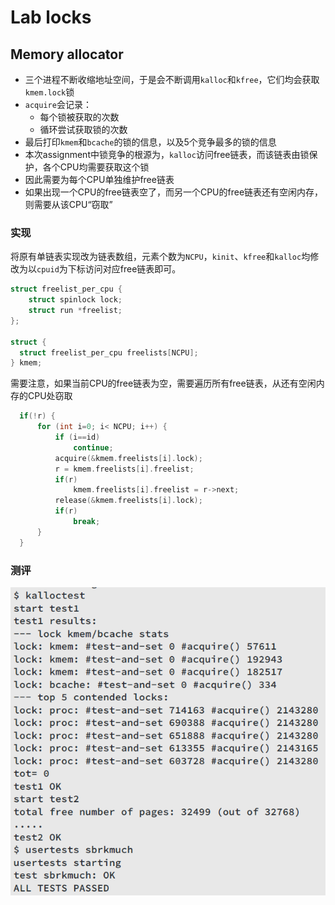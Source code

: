 # Lab locks

## Memory allocator

+ 三个进程不断收缩地址空间，于是会不断调用`kalloc`和`kfree`，它们均会获取`kmem.lock`锁
+ `acquire`会记录：
  + 每个锁被获取的次数
  + 循环尝试获取锁的次数
+ 最后打印`kmem`和`bcache`的锁的信息，以及5个竞争最多的锁的信息
+ 本次assignment中锁竞争的根源为，`kalloc`访问free链表，而该链表由锁保护，各个CPU均需要获取这个锁
+ 因此需要为每个CPU单独维护free链表
+ 如果出现一个CPU的free链表空了，而另一个CPU的free链表还有空闲内存，则需要从该CPU“窃取”

### 实现

将原有单链表实现改为链表数组，元素个数为`NCPU`，`kinit`、`kfree`和`kalloc`均修改为以`cpuid`为下标访问对应free链表即可。

```c
struct freelist_per_cpu {
	struct spinlock lock;
	struct run *freelist;
};

struct {
  struct freelist_per_cpu freelists[NCPU];
} kmem;
```

需要注意，如果当前CPU的free链表为空，需要遍历所有free链表，从还有空闲内存的CPU处窃取

```c
  if(!r) {
	  for (int i=0; i< NCPU; i++) {
		  if (i==id)
			  continue;
		  acquire(&kmem.freelists[i].lock);
		  r = kmem.freelists[i].freelist;
		  if(r)
			  kmem.freelists[i].freelist = r->next;
		  release(&kmem.freelists[i].lock);
		  if(r)
			  break;
	  }
  }
```

### 测评

![](images/kalloc.png)